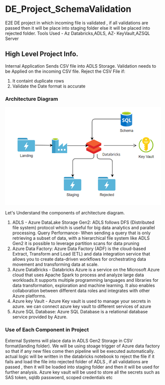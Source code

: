 # DE_Project_SchemaValidation
E2E DE project in which incoming file is validated , if all validations are passed then it will be place into staging folder else it will be placed into rejected folder. Tools Used - Az Databricks,ADLS, AZ- KeyVault,AZSQL Server

## High Level Project Info.
Internal Application Sends CSV file into ADLS Storage.
Validation needs to be Applied on the incoming CSV file.
Reject the CSV File if:
1. It containt duplicate rows
2. Validate the Date format is accurate

### Architecture Diagram
![main](Architecture.PNG)

Let's Understand the components of architecture diagram.
1. ADLS - Azure DataLake  Storage Gen2:
   ADLS follows DFS (Distributed file system) protocol which is useful for big data analytics and parallel processing.
   Query Performance- When sending a query that is only retrieving a subset of data, with a hierarchical file system      like ADLS Gen2 it is possible to leverage partition scans for data pruning
 2. Azure Data Factory:
    Azure Data Factory (ADF) is the cloud-based Extract, Transform and Load (ETL) and data integration service that       allows you to create data-driven workflows for orchestrating data movement and transforming data at scale.
 3. Azure DataBricks -
    Databricks Azure is a service on the Microsoft Azure cloud that uses Apache Spark to process and analyze large       data workloads.It supports multiple programming languages and libraries for data transformation, exploration and 
    machine  learning.  It also enables collaboration between different data roles and integrates with other Azure 
    platforms.
4. Azure key Vault - Azure Key vault is used to manage your secrets in azure. we can connect azure key vault to          different services of azure
5. Azure SQL Database: Azure SQL Database is a relational database service provided by Azure.

### Use of Each Component in Project
External Systems will place data in ADLS Gen2 Storage in CSV format(landing folder). We will be using stoage trigger of Azure data factory so that if any new files come then pipeline will be executed automatically.
actual logic will be written in the databricks notebook to reject the file if it fails and load the file into rejected folder of ADLS , if all validations are passed , then it will be loaded into staging folder and then it will be used for further analysis. Azure key vault will be used to store all the secrets such as SAS token, sqldb passwoerd, scoped credentials etc
   


